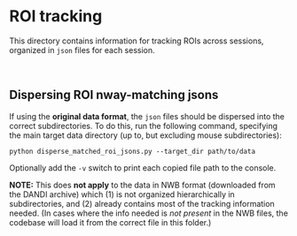 # ROI tracking

This directory contains information for tracking ROIs across sessions, organized in `json` files for each session.  

&nbsp;

## Dispersing ROI nway-matching jsons 

If using the **original data format**, the `json` files should be dispersed into the correct subdirectories. To do this, run the following command, specifying the main target data directory (up to, but excluding mouse subdirectories):

`python disperse_matched_roi_jsons.py --target_dir path/to/data`

Optionally add the `-v` switch to print each copied file path to the console.

**NOTE:** This does **not apply** to the data in NWB format (downloaded from the DANDI archive) which (1) is not organized hierarchically in subdirectories, and (2) already contains most of the tracking information needed. (In cases where the info needed is _not present_ in the NWB files, the codebase will load it from the correct file in this folder.) 

